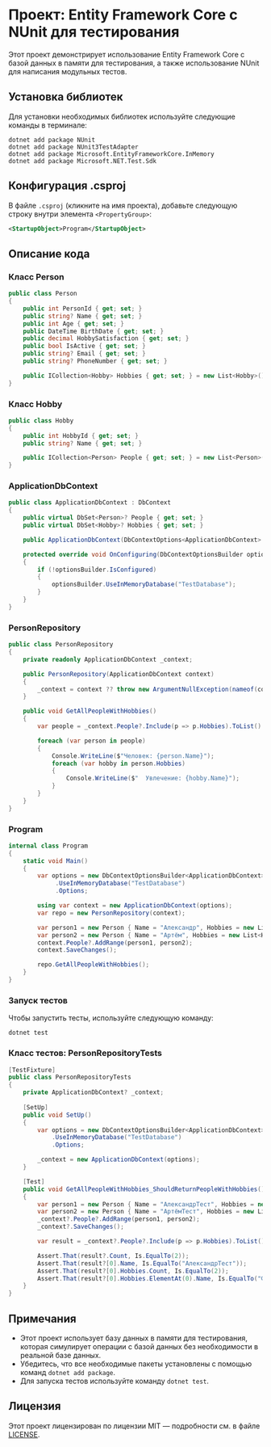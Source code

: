 
# Проект: Entity Framework Core с NUnit для тестирования

Этот проект демонстрирует использование Entity Framework Core с базой данных в памяти для тестирования, а также использование NUnit для написания модульных тестов.

## Установка библиотек

Для установки необходимых библиотек используйте следующие команды в терминале:

```
dotnet add package NUnit
dotnet add package NUnit3TestAdapter
dotnet add package Microsoft.EntityFrameworkCore.InMemory
dotnet add package Microsoft.NET.Test.Sdk
```

## Конфигурация .csproj

В файле `.csproj` (кликните на имя проекта), добавьте следующую строку внутри элемента `<PropertyGroup>`:

```xml
<StartupObject>Program</StartupObject>
```

## Описание кода

### Класс Person

```csharp
public class Person
{
    public int PersonId { get; set; }
    public string? Name { get; set; }
    public int Age { get; set; }
    public DateTime BirthDate { get; set; }
    public decimal HobbySatisfaction { get; set; }
    public bool IsActive { get; set; }
    public string? Email { get; set; }
    public string? PhoneNumber { get; set; }

    public ICollection<Hobby> Hobbies { get; set; } = new List<Hobby>();
}
```

### Класс Hobby

```csharp
public class Hobby
{
    public int HobbyId { get; set; }
    public string? Name { get; set; }

    public ICollection<Person> People { get; set; } = new List<Person>();
}
```

### ApplicationDbContext

```csharp
public class ApplicationDbContext : DbContext
{
    public virtual DbSet<Person>? People { get; set; }
    public virtual DbSet<Hobby>? Hobbies { get; set; }

    public ApplicationDbContext(DbContextOptions<ApplicationDbContext> options) : base(options) { }

    protected override void OnConfiguring(DbContextOptionsBuilder optionsBuilder)
    {
        if (!optionsBuilder.IsConfigured)
        {
            optionsBuilder.UseInMemoryDatabase("TestDatabase");
        }
    }
}
```

### PersonRepository

```csharp
public class PersonRepository
{
    private readonly ApplicationDbContext _context;

    public PersonRepository(ApplicationDbContext context)
    {
        _context = context ?? throw new ArgumentNullException(nameof(context));
    }

    public void GetAllPeopleWithHobbies()
    {
        var people = _context.People?.Include(p => p.Hobbies).ToList() ?? new List<Person>();

        foreach (var person in people)
        {
            Console.WriteLine($"Человек: {person.Name}");
            foreach (var hobby in person.Hobbies)
            {
                Console.WriteLine($"  Увлечение: {hobby.Name}");
            }
        }
    }
}
```

### Program

```csharp
internal class Program
{
    static void Main()
    {
        var options = new DbContextOptionsBuilder<ApplicationDbContext>()
             .UseInMemoryDatabase("TestDatabase")
             .Options;

        using var context = new ApplicationDbContext(options);
        var repo = new PersonRepository(context);

        var person1 = new Person { Name = "Александр", Hobbies = new List<Hobby> { new Hobby { Name = "Футбол" }, new Hobby { Name = "Чтение" } } };
        var person2 = new Person { Name = "Артём", Hobbies = new List<Hobby> { new Hobby { Name = "Рисование" }, new Hobby { Name = "Путешествия" } } };
        context.People?.AddRange(person1, person2);
        context.SaveChanges();

        repo.GetAllPeopleWithHobbies();
    }
}
```

### Запуск тестов

Чтобы запустить тесты, используйте следующую команду:

```
dotnet test
```

### Класс тестов: PersonRepositoryTests

```csharp
[TestFixture]
public class PersonRepositoryTests
{
    private ApplicationDbContext? _context;
    
    [SetUp]
    public void SetUp()
    {
        var options = new DbContextOptionsBuilder<ApplicationDbContext>()
            .UseInMemoryDatabase("TestDatabase")
            .Options;

        _context = new ApplicationDbContext(options);
    }

    [Test]
    public void GetAllPeopleWithHobbies_ShouldReturnPeopleWithHobbies()
    {
        var person1 = new Person { Name = "АлександрТест", Hobbies = new List<Hobby> { new Hobby { Name = "Футбол" }, new Hobby { Name = "Чтение" } } };
        var person2 = new Person { Name = "АртёмТест", Hobbies = new List<Hobby> { new Hobby { Name = "Рисование" }, new Hobby { Name = "Путешествия" } } };
        _context?.People?.AddRange(person1, person2);
        _context?.SaveChanges();

        var result = _context?.People?.Include(p => p.Hobbies).ToList();

        Assert.That(result?.Count, Is.EqualTo(2));
        Assert.That(result?[0].Name, Is.EqualTo("АлександрТест"));
        Assert.That(result?[0].Hobbies.Count, Is.EqualTo(2));
        Assert.That(result?[0].Hobbies.ElementAt(0).Name, Is.EqualTo("Футбол"));
    }
}
```

## Примечания

- Этот проект использует базу данных в памяти для тестирования, которая симулирует операции с базой данных без необходимости в реальной базе данных.
- Убедитесь, что все необходимые пакеты установлены с помощью команд `dotnet add package`.
- Для запуска тестов используйте команду `dotnet test`.

## Лицензия

Этот проект лицензирован по лицензии MIT — подробности см. в файле [LICENSE](LICENSE).
